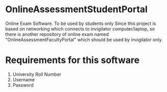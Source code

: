 # OnlineAssessmentStudentPortal
Online Exam Software. To be used by students only
Since this project is based on networking which connects to invigilator computer/laptop, so there is another repository of online exam named "OnlineAssessmentFacultyPortal" which should be used by invigilator only.
# Requirements for this software
1. University Roll Number
2. Username
3. Password
